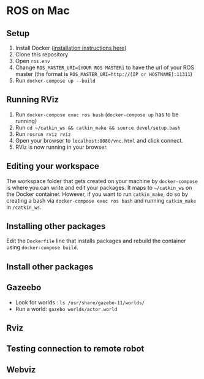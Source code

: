 # ROS on Mac

## Setup
1. Install Docker ([installation instructions here](https://docs.docker.com/docker-for-mac/install/))
2. Clone this repository
3. Open `ros.env` 
4. Change `ROS_MASTER_URI=[YOUR ROS MASTER]` to have the url of your ROS master (the format is `ROS_MASTER_URI=http://[IP or HOSTNAME]:11311`)
5. Run `docker-compose up --build`

## Running RViz
1. Run `docker-compose exec ros bash` (`docker-compose up` has to be running)
2. Run `cd ~/catkin_ws && catkin_make && source devel/setup.bash`
3. Run `rosrun rviz rviz`
4. Open your browser to `localhost:8080/vnc.html` and click connect.
5. RViz is now running in your browser.

## Editing your workspace
The workspace folder that gets created on your machine by `docker-compose` is where you can write and edit your packages. It maps to `~/catkin_ws` on the Docker container. However, if you want to run `catkin_make`, do so by creating a bash via `docker-compose exec ros bash` and running `catkin_make` in `/catkin_ws`.

## Installing other packages
Edit the `Dockerfile` line that installs packages and rebuild the container using `docker-compose build`.


## Install other packages


## Gazeebo

- Look for worlds : `ls /usr/share/gazebo-11/worlds/`
- Run a world: `gazebo worlds/actor.world`

## Rviz



## Testing connection to remote robot


## Webviz